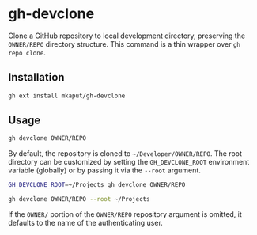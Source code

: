 # gh-devclone

Clone a GitHub repository to local development directory, preserving the `OWNER/REPO` directory structure.
This command is a thin wrapper over `gh repo clone`.

## Installation

```bash
gh ext install mkaput/gh-devclone
```

## Usage

```bash
gh devclone OWNER/REPO
```

By default, the repository is cloned to `~/Developer/OWNER/REPO`.
The root directory can be customized by setting the `GH_DEVCLONE_ROOT` environment variable (globally)
or by passing it via the `--root` argument.

```bash
GH_DEVCLONE_ROOT=~/Projects gh devclone OWNER/REPO
```

```bash
gh devclone OWNER/REPO --root ~/Projects
```

If the `OWNER/` portion of the `OWNER/REPO` repository argument is omitted,
it defaults to the name of the authenticating user.